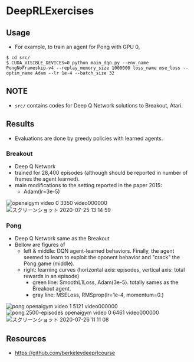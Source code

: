 # DeepRLExercises

## Usage
- For example, to train an agent for Pong with GPU 0,
```
$ cd src/
$ CUDA_VISIBLE_DEVICES=0 python main_dqn.py --env_name PongNoFrameskip-v4 --replay_memory_size 1000000 loss_name mse_loss --optim_name Adam --lr 1e-4 --batch_size 32

```

## NOTE
- `src/` contains codes for Deep Q Network solutions to Breakout, Atari.

## Results
- Evaluations are done by greedy policies with learned agents.

### Breakout
- Deep Q Network
- trained for 28,400 episodes (although should be reported in number of frames the agent learned).
- main modifications to the setting reported in the paper 2015:
  - Adam(lr=3e-5)

![openaigym video 0 3350 video000000](https://user-images.githubusercontent.com/8359397/88448370-317e9c80-ce78-11ea-9081-5c914dd5841b.gif)
![スクリーンショット 2020-07-25 13 14 59](https://user-images.githubusercontent.com/8359397/88448468-49a2eb80-ce79-11ea-83ee-bbaf182d5912.png)

### Pong
- Deep Q Network same as the Breakout
- Bellow are figures of
  - left & middle: DQN agent-learned behaviors. Finally, the agent seemed to learn to exploit the oponent behavior and "crack" the Pong game (middle).
  - right: learning curves (horizontal axis: episodes, vertical axis: total rewards in an episode)
    - green line: SmoothL1Loss, Adam(3e-5). totally sames as the Breakout agent.
    - gray line: MSELoss, RMSprop(lr=1e-4, momentum=0.)

![pong openaigym video 1 5121 video000000](https://user-images.githubusercontent.com/8359397/88469830-5d5d5900-cf30-11ea-9b02-94858104c0e7.gif)
![pong 2500-episodes openaigym video 0 6461 video000000](https://user-images.githubusercontent.com/8359397/88469833-60f0e000-cf30-11ea-80c1-a6196767e62b.gif)
![スクリーンショット 2020-07-26 11 11 08](https://user-images.githubusercontent.com/8359397/88469872-bb8a3c00-cf30-11ea-88b3-ff3f74602447.png)

## Resources
- https://github.com/berkeleydeeprlcourse
